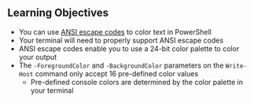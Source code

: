 ## Learning Objectives

* You can use [ANSI escape codes](https://en.wikipedia.org/wiki/ANSI_escape_code) to color text in PowerShell
* Your terminal will need to properly support ANSI escape codes
* ANSI escape codes enable you to use a 24-bit color palette to color your output
* The `-ForegroundColor` and `-BackgroundColor` parameters on the `Write-Host` command only accept 16 pre-defined color values
  * Pre-defined console colors are determined by the color palette in your terminal
